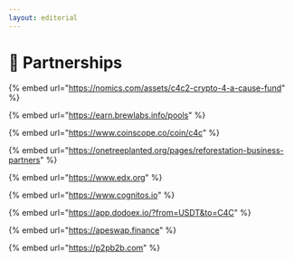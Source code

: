 ```yaml
---
layout: editorial
---
```


# 🤝 Partnerships

{% embed url="https://nomics.com/assets/c4c2-crypto-4-a-cause-fund" %}

{% embed url="https://earn.brewlabs.info/pools" %}

{% embed url="https://www.coinscope.co/coin/c4c" %}

{% embed url="https://onetreeplanted.org/pages/reforestation-business-partners" %}

{% embed url="https://www.edx.org" %}

{% embed url="https://www.cognitos.io" %}

{% embed url="https://app.dodoex.io/?from=USDT&to=C4C" %}

{% embed url="https://apeswap.finance" %}

{% embed url="https://p2pb2b.com" %}
